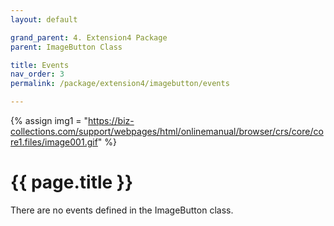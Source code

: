 ```yaml
---
layout: default

grand_parent: 4. Extension4 Package
parent: ImageButton Class

title: Events
nav_order: 3
permalink: /package/extension4/imagebutton/events

---
```

{% assign img1 = "https://biz-collections.com/support/webpages/html/onlinemanual/browser/crs/core/core1.files/image001.gif" %}


# {{ page.title }}

There are no events defined in the ImageButton class.
